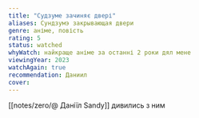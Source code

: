 ```yaml
---
title: "Судзуме зачиняє двері"
aliases: Сундзумэ закрывающая двери
genre: аніме, повість
rating: 5
status: watched
whyWatch: найкраще аніме за останні 2 роки дял мене
viewingYear: 2023
watchAgain: true
recommendation: Даниил
cover: 
---
```

[[notes/zero/@ Даніїл Sandy]] дивились з ним